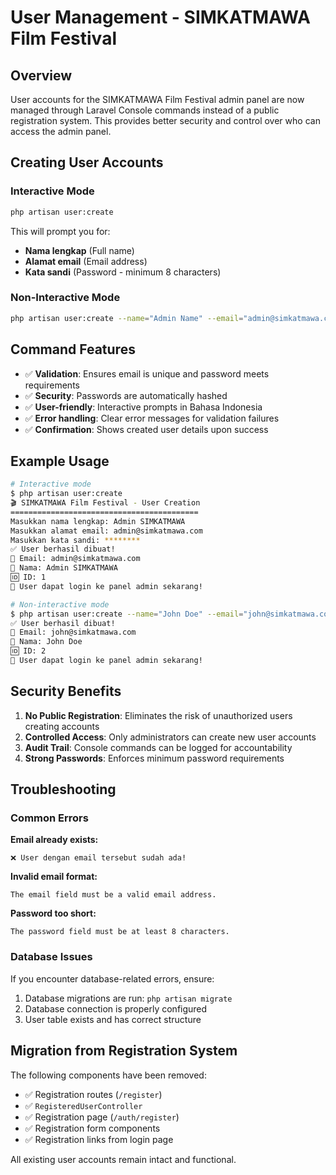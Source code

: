 # User Management - SIMKATMAWA Film Festival

## Overview

User accounts for the SIMKATMAWA Film Festival admin panel are now managed through Laravel Console commands instead of a public registration system. This provides better security and control over who can access the admin panel.

## Creating User Accounts

### Interactive Mode

```bash
php artisan user:create
```

This will prompt you for:

- **Nama lengkap** (Full name)
- **Alamat email** (Email address)
- **Kata sandi** (Password - minimum 8 characters)

### Non-Interactive Mode

```bash
php artisan user:create --name="Admin Name" --email="admin@simkatmawa.com" --password="securepassword123"
```

## Command Features

- ✅ **Validation**: Ensures email is unique and password meets requirements
- ✅ **Security**: Passwords are automatically hashed
- ✅ **User-friendly**: Interactive prompts in Bahasa Indonesia
- ✅ **Error handling**: Clear error messages for validation failures
- ✅ **Confirmation**: Shows created user details upon success

## Example Usage

```bash
# Interactive mode
$ php artisan user:create
🎬 SIMKATMAWA Film Festival - User Creation
==========================================
Masukkan nama lengkap: Admin SIMKATMAWA
Masukkan alamat email: admin@simkatmawa.com
Masukkan kata sandi: ********
✅ User berhasil dibuat!
📧 Email: admin@simkatmawa.com
👤 Nama: Admin SIMKATMAWA
🆔 ID: 1
🎉 User dapat login ke panel admin sekarang!

# Non-interactive mode
$ php artisan user:create --name="John Doe" --email="john@simkatmawa.com" --password="mypassword123"
✅ User berhasil dibuat!
📧 Email: john@simkatmawa.com
👤 Nama: John Doe
🆔 ID: 2
🎉 User dapat login ke panel admin sekarang!
```

## Security Benefits

1. **No Public Registration**: Eliminates the risk of unauthorized users creating accounts
2. **Controlled Access**: Only administrators can create new user accounts
3. **Audit Trail**: Console commands can be logged for accountability
4. **Strong Passwords**: Enforces minimum password requirements

## Troubleshooting

### Common Errors

**Email already exists:**

```
❌ User dengan email tersebut sudah ada!
```

**Invalid email format:**

```
The email field must be a valid email address.
```

**Password too short:**

```
The password field must be at least 8 characters.
```

### Database Issues

If you encounter database-related errors, ensure:

1. Database migrations are run: `php artisan migrate`
2. Database connection is properly configured
3. User table exists and has correct structure

## Migration from Registration System

The following components have been removed:

- ✅ Registration routes (`/register`)
- ✅ `RegisteredUserController`
- ✅ Registration page (`/auth/register`)
- ✅ Registration form components
- ✅ Registration links from login page

All existing user accounts remain intact and functional.
